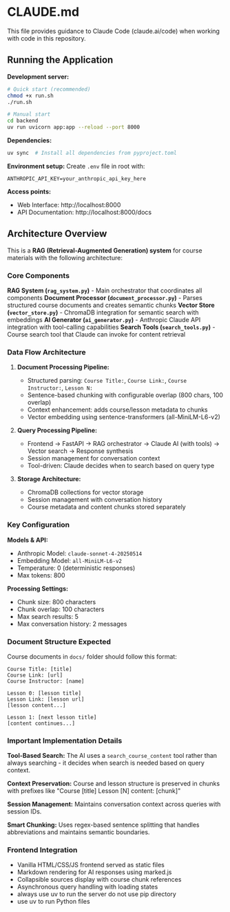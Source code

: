 # CLAUDE.md

This file provides guidance to Claude Code (claude.ai/code) when working with code in this repository.

## Running the Application

**Development server:**
```bash
# Quick start (recommended)
chmod +x run.sh
./run.sh

# Manual start
cd backend
uv run uvicorn app:app --reload --port 8000
```

**Dependencies:**
```bash
uv sync  # Install all dependencies from pyproject.toml
```

**Environment setup:**
Create `.env` file in root with:
```
ANTHROPIC_API_KEY=your_anthropic_api_key_here
```

**Access points:**
- Web Interface: http://localhost:8000
- API Documentation: http://localhost:8000/docs

## Architecture Overview

This is a **RAG (Retrieval-Augmented Generation) system** for course materials with the following architecture:

### Core Components

**RAG System (`rag_system.py`)** - Main orchestrator that coordinates all components
**Document Processor (`document_processor.py`)** - Parses structured course documents and creates semantic chunks
**Vector Store (`vector_store.py`)** - ChromaDB integration for semantic search with embeddings
**AI Generator (`ai_generator.py`)** - Anthropic Claude API integration with tool-calling capabilities
**Search Tools (`search_tools.py`)** - Course search tool that Claude can invoke for content retrieval

### Data Flow Architecture

1. **Document Processing Pipeline:**
   - Structured parsing: `Course Title:`, `Course Link:`, `Course Instructor:`, `Lesson N:`
   - Sentence-based chunking with configurable overlap (800 chars, 100 overlap)
   - Context enhancement: adds course/lesson metadata to chunks
   - Vector embedding using sentence-transformers (all-MiniLM-L6-v2)

2. **Query Processing Pipeline:**
   - Frontend → FastAPI → RAG orchestrator → Claude AI (with tools) → Vector search → Response synthesis
   - Session management for conversation context
   - Tool-driven: Claude decides when to search based on query type

3. **Storage Architecture:**
   - ChromaDB collections for vector storage
   - Session management with conversation history
   - Course metadata and content chunks stored separately

### Key Configuration

**Models & API:**
- Anthropic Model: `claude-sonnet-4-20250514`
- Embedding Model: `all-MiniLM-L6-v2`
- Temperature: 0 (deterministic responses)
- Max tokens: 800

**Processing Settings:**
- Chunk size: 800 characters
- Chunk overlap: 100 characters
- Max search results: 5
- Max conversation history: 2 messages

### Document Structure Expected

Course documents in `docs/` folder should follow this format:
```
Course Title: [title]
Course Link: [url]
Course Instructor: [name]

Lesson 0: [lesson title]
Lesson Link: [lesson url]
[lesson content...]

Lesson 1: [next lesson title]
[content continues...]
```

### Important Implementation Details

**Tool-Based Search:** The AI uses a `search_course_content` tool rather than always searching - it decides when search is needed based on query context.

**Context Preservation:** Course and lesson structure is preserved in chunks with prefixes like "Course [title] Lesson [N] content: [chunk]"

**Session Management:** Maintains conversation context across queries with session IDs.

**Smart Chunking:** Uses regex-based sentence splitting that handles abbreviations and maintains semantic boundaries.

### Frontend Integration

- Vanilla HTML/CSS/JS frontend served as static files
- Markdown rendering for AI responses using marked.js
- Collapsible sources display with course chunk references
- Asynchronous query handling with loading states
- always use uv to run the server do not use pip directory
- use uv to run Python files